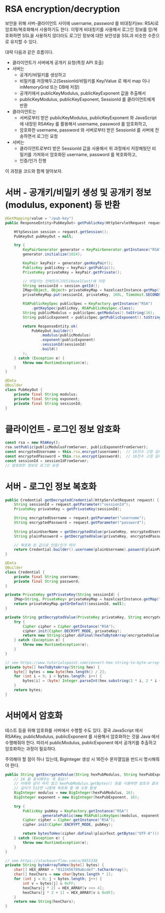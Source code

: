 # RSA encryption/decryption

보안을 위해 서버-클라이언트 사이에 username, password 를 비대칭키(ex: RSA)로 암호화/복호화해서 사용하기도 한다. 이렇게 비대칭키를 사용해서 로그인 정보를 암/복호화하면 SSL을 사용하지 않더라도 로그인 정보에 대한 보안성을 SSL과 비슷한 수준으로 유지할 수 있다.

대략 다음과 같은 흐름이다.

- 클라이언트가 서버에게 공개키 요청(특정 API 호출)
- 서버는
  - 공개키/비밀키를 생성하고
  - 비밀키를 저장해두고(SessionId/비밀키를 Key/Value 로 해서 map 이나 inMemoryGrid 또는 DB에 저장)
  - 공개키에서 publicKeyModulus, publicKeyExponent 값을 추출해서
  - publicKeyModulus, publicKeyExponent, SessionId 를 클라이언트에게 반환
- 클라이언트는
  - 서버로부터 받은 publicKeyModulus, publicKeyExponent 와 JavaScript에 내장된 RSAKey 를 활용해서 username, password 를 암호화하고,
  - 암호화한 username, password 와 서버로부터 받은 SessionId 를 서버에 전송하면서 로그인 요청
- 서버는
  - 클라이언트로부터 받은 SessionId 값을 사용해서 위 과정에서 저장해뒀던 비밀키를 가져와서 암호화된 username, password 를 복호화하고,
  - 인증/인가 진행

이 과정을 코드와 함께 알아보자.

# 서버 - 공개키/비밀키 생성 및 공개키 정보(modulus, exponent) 등 반환

```java
@GetMapping(value = "/pub-key")
public ResponseEntity<PubKeyOut> getPublicKey(HttpServletRequest request) {

    HttpSession session = request.getSession();
    PubKeyOut pubKeyOut = null;

    try {
        KeyPairGenerator generator = KeyPairGenerator.getInstance("RSA");
        generator.initialize(1024);

        KeyPair keyPair = generator.genKeyPair();
        PublicKey publicKey = keyPair.getPublic();
        PrivateKey privateKey = keyPair.getPrivate();

        // 비밀키는 인메모리그리드(HazelCast)에 저장
        String sessionId = session.getId();
        IMap<Object, Object> privateKeyMap = hazelcastInstance.getMap("PrivateKeys");
        privateKeyMap.put(sessionId, privateKey, 100L, TimeUnit.SECONDS);

        RSAPublicKeySpec publicSpec = KeyFactory.getInstance("RSA")
            .getKeySpec(publicKey, RSAPublicKeySpec.class);
        String publicModulus = publicSpec.getModulus().toString(16);
        String publicExponent = publicSpec.getPublicExponent().toString(16);

        return ResponseEntity.ok(
            PubKeyOut.builder()
                .modulus(publicModulus)
                .exponent(publicExponent)
                .sessionId(sessionId)
                .build()
        );
    } catch (Exception e) {
        throw new RuntimeException(e);
    }
}

@Data
@Builder
class PubKeyOut {
    private final String modulus;
    private final String exponent;
    private final String sessionId;
}
```

# 클라이언트 - 로그인 정보 암호화

```javascript
const rsa = new RSAKey();
rsa.setPublic(publicModulusFromServer, publicExponentFromServer);
const encryptedUsername = this.rsa.encrypt(username);  // 16진수 고정 길이(256) 문자열
const encryptedPassword = this.rsa.encrypt(password);  // 16진수 고정 길이(256) 문자열
const sessionId = sessionIdFromServer;
// 암호화한 정보로 로그인 요청
````

# 서버 - 로그인 정보 복호화

```java
public Credential getDecryptedCredential(HttpServletRequest request) {
    String sessionId = request.getParameter("sessionId");
    PrivateKey privateKey = getPrivateKey(sessionId);

    String encryptedUsername = request.getParameter("username");
    String encryptedPassword = request.getParameter("password");
    
    String plainUserName = getDecryptedValue(privateKey, encryptedUsername);
    String plainPassword = getDecryptedValue(privateKey, encryptedPassword);

    // 복호화 된 값으로 인증/인가 처리
    return Credential.builder().username(plainUsername).pasword(plainPassword).build();
}

@Data
@Builder
class Credential {
    private final String username;
    private final String password;
}

private PrivateKey getPrivateKey(String sessionId) {
    IMap<String, PrivateKey> privateKeyMap = hazelcastInstance.getMap("PrivateKeys");
    return privateKeyMap.getOrDefault(sessionId, null);
}

private String getDecryptedValue(PrivateKey privateKey, String encryptedValue) {
    try {
        Cipher cipher = Cipher.getInstance("RSA");
        cipher.init(Cipher.DECRYPT_MODE, privateKey);
        return new String(cipher.doFinal(hexToByteArray(encryptedValue)), "utf-8");
    } catch (Exception e) {
        throw new RuntimeException(e);
    }
}

// see https://www.tutorialspoint.com/convert-hex-string-to-byte-array-in-java
private byte[] hexToByteArray(String hex) {
    byte[] bytes = new byte[hex.length() / 2];
    for (int i = 0; i < bytes.length; i++) {
        bytes[i] = (byte) Integer.parseInt(hex.substring(2 * i, 2 * i + 2), 16);
    }
    return bytes;
}
```

# 서버에서 암호화

테스트 등을 위해 암호화를 서버에서 수행할 수도 있다. 결국 JavaScript 에서 RSAKey, publicModulus, publicExponent 를 사용해서 암호화하는 것을 Java 에서 수행해줘야 한다. 따라서 publicModulus, publicExponent 에서 공개키를 추출하고 암호화하는 과정이 필요하다.

주의해야 할 점이 하나 있는데, BigInteger 생성 시 16진수 문자열임을 반드시 명시해줘야 한다.

```java
public String getEncryptedValue(String hexPubModulus, String hexPubExponent, String plainText) {
    // 16 을 표시해주는 게 중요!! 
    // 아래와 같이 하지 않고 hexPubModulus.getBytes() 등을 사용하면 암호과 결과 길이가 256이 아니라 512로 나오며,
    // 길이가 512면 나중에 복호화 할 때 오류 발생
    BigInteger modulus = new BigInteger(hexPubModulus, 16);
    BigInteger exponent = new BigInteger(hexPubExponent, 16);
    
    try {
        PublicKey pubKey = KeyFactory.getInstance("RSA")
                .generatePublic(new RSAPublicKeySpec(modulus, exponent));
        Cipher cipher = Cipher.getInstance("RSA");
        cipher.init(Cipher.ENCRYPT_MODE, pubKey);

        return bytesToHex(cipher.doFinal(plainText.getBytes("UTF-8")));
    } catch (Exception e) {
        throw new RuntimeException(e);
    }
}

// see https://stackoverflow.com/a/9855338
private String byteArrayToHex(byte[] bytes) {
    char[] HEX_ARRAY = "0123456789abcdef".toCharArray();
    char[] hexChars = new char[bytes.length * 2];
    for (int j = 0; j < bytes.length; j++) {
        int v = bytes[j] & 0xFF;
        hexChars[j * 2] = HEX_ARRAY[v >>> 4];
        hexChars[j * 2 + 1] = HEX_ARRAY[v & 0x0F];
    }
    return new String(hexChars);
}
```
